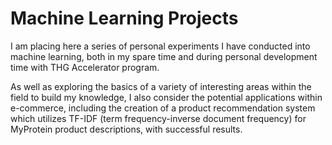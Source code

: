 # Machine Learning Projects
I am placing here a series of personal experiments I have conducted into machine learning, both in my spare time and during personal development time with THG Accelerator program.

As well as exploring the basics of a variety of interesting areas within the field to build my knowledge, I also consider the potential applications within e-commerce, including the creation of a product recommendation system which utilizes TF-IDF (term frequency-inverse document frequency) for MyProtein product descriptions, with successful results. 
